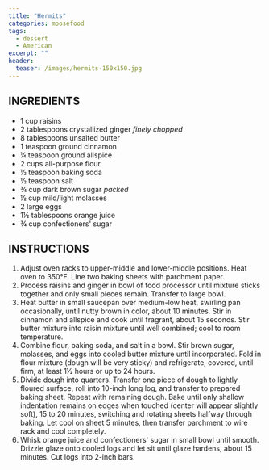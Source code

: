 ```yaml
---
title: "Hermits"
categories: moosefood
tags: 
  - dessert
  - American
excerpt: ""
header:
  teaser: /images/hermits-150x150.jpg
---
```


## INGREDIENTS
* 1 cup raisins
* 2 tablespoons crystallized ginger *finely chopped*
* 8 tablespoons unsalted butter
* 1 teaspoon ground cinnamon
* ¼ teaspoon ground allspice
* 2 cups all-purpose flour
* ½ teaspoon baking soda 
* ½ teaspoon salt
* ¾ cup dark brown sugar *packed*
* ½ cup mild/light molasses
* 2 large eggs
* 1½ tablespoons orange juice
* ¾ cup confectioners' sugar

## INSTRUCTIONS
1. Adjust oven racks to upper-middle and lower-middle positions. Heat oven to 350°F. Line two baking sheets with parchment paper.
2. Process raisins and ginger in bowl of food processor until mixture sticks together and only small pieces remain. Transfer to large bowl.
3. Heat butter in small saucepan over medium-low heat, swirling pan occasionally, until nutty brown in color, about 10 minutes. Stir in cinnamon and allspice and cook until fragrant, about 15 seconds. Stir butter mixture into raisin mixture until well combined; cool to room temperature.
4. Combine flour, baking soda, and salt in a bowl. Stir brown sugar, molasses, and eggs into cooled butter mixture until incorporated. Fold in flour mixture (dough will be very sticky) and refrigerate, covered, until firm, at least 1½ hours or up to 24 hours.
5. Divide dough into quarters. Transfer one piece of dough to lightly floured surface, roll into 10-inch long log, and transfer to prepared baking sheet. Repeat with remaining dough. Bake until only shallow indentation remains on edges when touched (center will appear slightly soft), 15 to 20 minutes, switching and rotating sheets halfway through baking. Let cool on sheet 5 minutes, then transfer parchment to wire rack and cool completely.
6. Whisk orange juice and confectioners' sugar in small bowl until smooth. Drizzle glaze onto cooled logs and let sit until glaze hardens, about 15 minutes. Cut logs into 2-inch bars.
